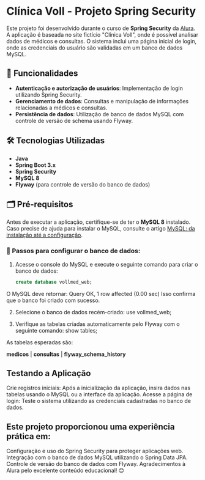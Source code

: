 # Clínica Voll - Projeto Spring Security

Este projeto foi desenvolvido durante o curso de **Spring Security** da [Alura](https://www.alura.com.br/). A aplicação é baseada no site fictício "Clínica Voll", onde é possível analisar dados de médicos e consultas. O sistema inclui uma página inicial de login, onde as credenciais do usuário são validadas em um banco de dados MySQL.

## 🚀 Funcionalidades

- **Autenticação e autorização de usuários**: Implementação de login utilizando Spring Security.
- **Gerenciamento de dados**: Consultas e manipulação de informações relacionadas a médicos e consultas.
- **Persistência de dados**: Utilização de banco de dados MySQL com controle de versão de schema usando Flyway.

## 🛠️ Tecnologias Utilizadas

- **Java**
- **Spring Boot 3.x**
- **Spring Security**
- **MySQL 8**
- **Flyway** (para controle de versão do banco de dados)

## 🗂️ Pré-requisitos

Antes de executar a aplicação, certifique-se de ter o **MySQL 8** instalado. Caso precise de ajuda para instalar o MySQL, consulte o artigo [MySQL: da instalação até a configuração](https://www.alura.com.br/artigos/mysql-da-instalacao-ate-a-configuracao).

### 🎯 Passos para configurar o banco de dados:

1. Acesse o console do MySQL e execute o seguinte comando para criar o banco de dados:
   ```sql
   create database vollmed_web;


O MySQL deve retornar:
Query OK, 1 row affected (0.00 sec)
Isso confirma que o banco foi criado com sucesso.

2. Selecione o banco de dados recém-criado:
use vollmed_web;



3. Verifique as tabelas criadas automaticamente pelo Flyway com o seguinte comando:
show tables;

As tabelas esperadas são:

**medicos** |
**consultas** |
**flyway_schema_history**


## Testando a Aplicação
Crie registros iniciais: Após a inicialização da aplicação, insira dados nas tabelas usando o MySQL ou a interface da aplicação.
Acesse a página de login: Teste o sistema utilizando as credenciais cadastradas no banco de dados.


## Este projeto proporcionou uma experiência prática em:

Configuração e uso do Spring Security para proteger aplicações web.
Integração com o banco de dados MySQL utilizando o Spring Data JPA.
Controle de versão do banco de dados com Flyway.
Agradecimentos à Alura pelo excelente conteúdo educacional! 😊
